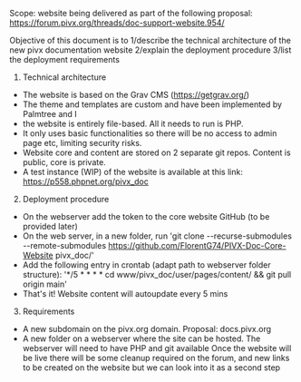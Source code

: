 Scope: website being delivered as part of the following proposal: https://forum.pivx.org/threads/doc-support-website.954/

Objective of this document is to
1/describe the technical architecture of the new pivx documentation website
2/explain the deployment procedure
3/list the deployment requirements

1. Technical architecture
* The website is based on the Grav CMS (https://getgrav.org/)
* The theme and templates are custom and have been implemented by Palmtree and I
* the website is entirely file-based. All it needs to run is PHP.
* It only uses basic functionalities so there will be no access to admin page etc, limiting security risks.
* Website core and content are stored on 2 separate git repos. Content is public, core is private.
* A test instance (WIP) of the website is available at this link: https://p558.phpnet.org/pivx_doc

2. Deployment procedure
* On the webserver add the token to the core website GitHub (to be provided later)
* On the web server, in a new folder, run 'git clone --recurse-submodules --remote-submodules https://github.com/FlorentG74/PIVX-Doc-Core-Website pivx_doc/'
* Add the following entry in crontab (adapt path to webserver folder structure): '*/5 * * * * cd www/pivx_doc/user/pages/content/ && git pull origin main'
* That's it! Website content will autoupdate every 5 mins

3. Requirements
* A new subdomain on the pivx.org domain. Proposal: docs.pivx.org
* A new folder on a webserver where the site can be hosted. The webserver will need to have PHP and git available
Once the website will be live there will be some cleanup required on the forum, and new links to be created on the website but we can look into it as a second step

